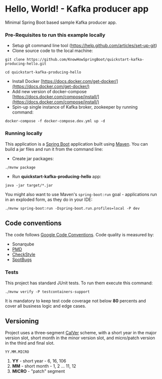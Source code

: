 # Hello, World! - Kafka producer app

Minimal Spring Boot based sample Kafka producer app.

### Pre-Requisites to run this example locally

- Setup git command line tool (https://help.github.com/articles/set-up-git)
- Clone source code to the local machine:

```
git clone https://github.com/KnowHowSpringBoot/quickstart-kafka-producing-hello.git

cd quickstart-kafka-producing-hello
```

- Install Docker [https://docs.docker.com/get-docker/](https://docs.docker.com/get-docker/)
- Add new version of docker-compose [https://docs.docker.com/compose/install/](https://docs.docker.com/compose/install/)
- Spin-up single instance of Kafka broker, zookeeper by running command:

```
docker-compose -f docker-compose.dev.yml up -d
```

### Running locally

This application is a [Spring Boot](https://spring.io/guides/gs/spring-boot) application built
using [Maven](https://spring.io/guides/gs/maven/). You can build a jar files and run it from the command line:

- Create jar packages:

```
./mvnw package
```

- Run **quickstart-kafka-producing-hello** app:

```
java -jar target/*.jar
```

You might also want to use Maven's `spring-boot:run` goal - applications run in an exploded form, as they do in your IDE:

```
./mvnw spring-boot:run -Dspring-boot.run.profiles=local -P dev
```

## Code conventions

The code follows [Google Code Conventions](https://google.github.io/styleguide/javaguide.html). Code
quality is measured by:

- Sonarqube
- [PMD](https://pmd.github.io/)
- [CheckStyle](https://checkstyle.sourceforge.io/)
- [SpotBugs](https://spotbugs.github.io/)

### Tests

This project has standard JUnit tests. To run them execute this command:

```
./mvnw verify -P testcontainers-support
```

It is mandatory to keep test code coverage not below **80** percents and cover all business logic and edge cases.

## Versioning

Project uses a three-segment [CalVer](https://calver.org/) scheme, with a short year in the major version slot, short month in the minor version slot, and micro/patch version in the third
and final slot.

```
YY.MM.MICRO
```

1. **YY** - short year - 6, 16, 106
1. **MM** - short month - 1, 2 ... 11, 12
1. **MICRO** -  "patch" segment
